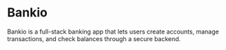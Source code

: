 # Bankio
Bankio is a full-stack banking app that lets users create accounts, manage transactions, and check balances through a secure backend.
